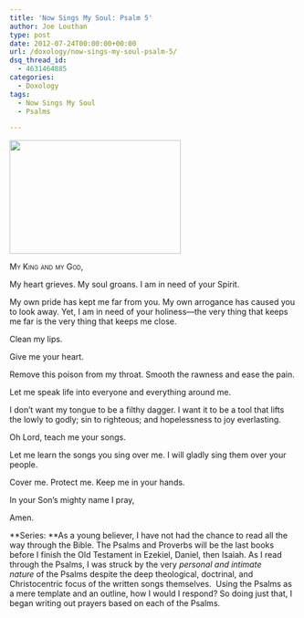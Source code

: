 ```yaml
---
title: 'Now Sings My Soul: Psalm 5'
author: Joe Louthan
type: post
date: 2012-07-24T00:00:00+00:00
url: /doxology/now-sings-my-soul-psalm-5/
dsq_thread_id:
  - 4631464885
categories:
  - Doxology
tags:
  - Now Sings My Soul
  - Psalms

---
```

[<img class="alignright size-medium wp-image-1162" title="field-of-red-tulips" alt="" src="https://i0.wp.com/theologic.us/wp-content/uploads/2012/10/field-of-red-tulips.jpg?resize=300%2C199" width="300" height="199" srcset="https://i0.wp.com/theologic.us/wp-content/uploads/2012/10/field-of-red-tulips.jpg?resize=300%2C199 300w, https://i0.wp.com/theologic.us/wp-content/uploads/2012/10/field-of-red-tulips.jpg?w=500 500w" sizes="(max-width: 300px) 100vw, 300px" data-recalc-dims="1" />][1]

<div style="font-variant: small-caps;">
  My King and my God,
</div>

My heart grieves. My soul groans. I am in need of your Spirit.

My own pride has kept me far from you. My own arrogance has caused you to look away. Yet, I am in need of your holiness—the very thing that keeps me far is the very thing that keeps me close.

Clean my lips.

Give me your heart.

Remove this poison from my throat. Smooth the rawness and ease the pain.

Let me speak life into everyone and everything around me.

I don’t want my tongue to be a filthy dagger. I want it to be a tool that lifts the lowly to godly; sin to righteous; and hopelessness to joy everlasting.

Oh Lord, teach me your songs.

Let me learn the songs you sing over me. I will gladly sing them over your people.

Cover me. Protect me. Keep me in your hands.

In your Son’s mighty name I pray,

Amen.

**Series: **As a young believer, I have not had the chance to read all the way through the Bible. The Psalms and Proverbs will be the last books before I finish the Old Testament in Ezekiel, Daniel, then Isaiah. As I read through the Psalms, I was struck by the very _personal and intimate nature_ of the Psalms despite the deep theological, doctrinal, and Christocentric focus of the written songs themselves.  Using the Psalms as a mere template and an outline, how I would I respond? So doing just that, I began writing out prayers based on each of the Psalms.

 [1]: https://i0.wp.com/theologic.us/wp-content/uploads/2012/10/field-of-red-tulips.jpg